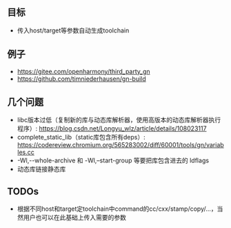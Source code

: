 
## 目标
- 传入host/target等参数自动生成toolchain

## 例子
- https://gitee.com/openharmony/third_party_gn
- https://github.com/timniederhausen/gn-build

## 几个问题
- libc版本过低（复制新的库与动态库解析器，使用高版本的动态库解析器执行程序）: https://blog.csdn.net/Longyu_wlz/article/details/108023117
- complete_static_lib（static库包含所有deps）: https://codereview.chromium.org/565283002/diff/60001/tools/gn/variables.cc
- -Wl,--whole-archive 和 -Wl,–start-group 等要把库包含进去的 ldflags
- 动态库链接静态库

## TODOs
- 根据不同host和target定toolchain中command的cc/cxx/stamp/copy/...，当然用户也可以在此基础上传入需要的参数
